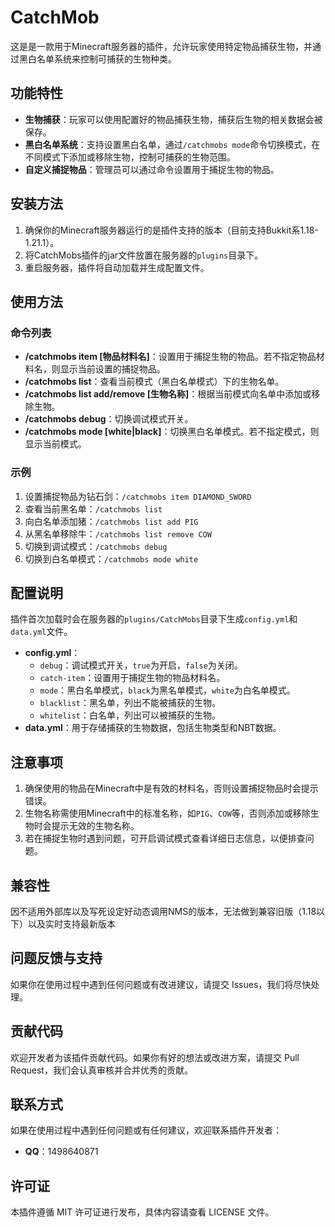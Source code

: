 # CatchMob
这是是一款用于Minecraft服务器的插件，允许玩家使用特定物品捕获生物，并通过黑白名单系统来控制可捕获的生物种类。

## 功能特性
- **生物捕获**：玩家可以使用配置好的物品捕获生物，捕获后生物的相关数据会被保存。
- **黑白名单系统**：支持设置黑白名单，通过`/catchmobs mode`命令切换模式，在不同模式下添加或移除生物，控制可捕获的生物范围。
- **自定义捕捉物品**：管理员可以通过命令设置用于捕捉生物的物品。

## 安装方法
1. 确保你的Minecraft服务器运行的是插件支持的版本（目前支持Bukkit系1.18-1.21.1）。
2. 将CatchMobs插件的jar文件放置在服务器的`plugins`目录下。
3. 重启服务器，插件将自动加载并生成配置文件。

## 使用方法
### 命令列表
- **/catchmobs item [物品材料名]**：设置用于捕捉生物的物品。若不指定物品材料名，则显示当前设置的捕捉物品。
- **/catchmobs list**：查看当前模式（黑白名单模式）下的生物名单。
- **/catchmobs list add/remove [生物名称]**：根据当前模式向名单中添加或移除生物。
- **/catchmobs debug**：切换调试模式开关。
- **/catchmobs mode [white|black]**：切换黑白名单模式。若不指定模式，则显示当前模式。

### 示例
1. 设置捕捉物品为钻石剑：`/catchmobs item DIAMOND_SWORD`
2. 查看当前黑名单：`/catchmobs list`
3. 向白名单添加猪：`/catchmobs list add PIG`
4. 从黑名单移除牛：`/catchmobs list remove COW`
5. 切换到调试模式：`/catchmobs debug`
6. 切换到白名单模式：`/catchmobs mode white`

## 配置说明
插件首次加载时会在服务器的`plugins/CatchMobs`目录下生成`config.yml`和`data.yml`文件。
- **config.yml**：
    - `debug`：调试模式开关，`true`为开启，`false`为关闭。
    - `catch-item`：设置用于捕捉生物的物品材料名。
    - `mode`：黑白名单模式，`black`为黑名单模式，`white`为白名单模式。
    - `blacklist`：黑名单，列出不能被捕获的生物。
    - `whitelist`：白名单，列出可以被捕获的生物。
- **data.yml**：用于存储捕获的生物数据，包括生物类型和NBT数据。

## 注意事项
1. 确保使用的物品在Minecraft中是有效的材料名，否则设置捕捉物品时会提示错误。
2. 生物名称需使用Minecraft中的标准名称，如`PIG`、`COW`等，否则添加或移除生物时会提示无效的生物名称。
3. 若在捕捉生物时遇到问题，可开启调试模式查看详细日志信息，以便排查问题。
   
## 兼容性
因不适用外部库以及写死设定好动态调用NMS的版本，无法做到兼容旧版（1.18以下）以及实时支持最新版本

## 问题反馈与支持
如果你在使用过程中遇到任何问题或有改进建议，请提交 Issues，我们将尽快处理。

## 贡献代码
欢迎开发者为该插件贡献代码。如果你有好的想法或改进方案，请提交 Pull Request，我们会认真审核并合并优秀的贡献。

## 联系方式
如果在使用过程中遇到任何问题或有任何建议，欢迎联系插件开发者：
- **QQ**：1498640871

## 许可证
本插件遵循 MIT 许可证进行发布，具体内容请查看 LICENSE 文件。

